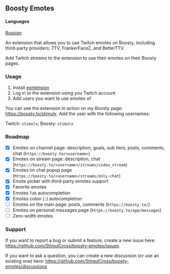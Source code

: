 ## Boosty Emotes

#### Languages
[Russian](README.md)

An extension that allows you to use Twitch emotes on Boosty, including third-party providers: 7TV, FrankerFaceZ, and BetterTTV.

Add Twitch streams to the extension to use their emotes on their Boosty pages.


### Usage
1. Install [exntension](https://chromewebstore.google.com/detail/boosty-emotes/pejlmncncgbgabfhakeogmhmjinpbign)
2. Log in to the extension using you Twitch account
3. Add users you want to use emotes of


You can see the extension in action on my Boosty page: https://boosty.to/stimulx. Add the user with the following usernames:

Twitch: `stimulx`; Boosty: `stimulx`

### Roadmap

- [x] Emotes on channel page: description, goals, sub tiers, posts, comments, chat (`https://boosty.to/<username>`)
- [x] Emotes on stream page: description, chat (`https://boosty.to/<username>/streams/video_stream`)
- [x] Emotes on chat popup page (`https://boosty.to/<username>/streams/only-chat`)
- [x] Emote picker with third-party emotes support
- [x] Favorite emotes
- [x] Emotes `Tab` autocompletion
- [x] Emotes colon (`:`) autocompletion
- [ ] Emotes on the main page: posts, comments (`https://boosty.to/`)
- [ ] Emotes on personal messages page (`https://boosty.to/app/messages`)
- [ ] Zero-width emotes

### Support

If you want to report a bug or submit a feature, create a new issue here: https://github.com/StimulCross/boosty-emotes/issues

If you want to ask a question, you can create a new discussion (or use an existing one) here: https://github.com/StimulCross/boosty-emotes/discussions
